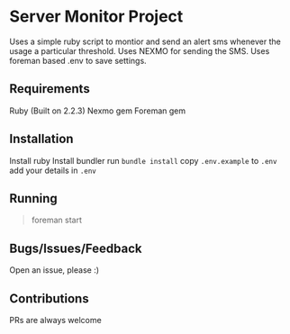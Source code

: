 # Server Monitor Project

Uses a simple ruby script to montior and send an alert sms whenever the usage a particular threshold. Uses NEXMO for sending the SMS. Uses foreman based .env to save settings. 

## Requirements

Ruby (Built on 2.2.3)
Nexmo gem
Foreman gem

## Installation

Install ruby
Install bundler
run `bundle install`
copy `.env.example` to `.env`
add your details in `.env`

## Running 

> foreman start

## Bugs/Issues/Feedback

Open an issue, please :)

## Contributions

PRs are always welcome